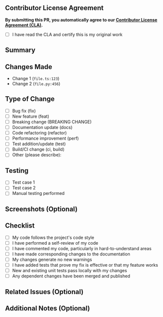 ## Contributor License Agreement

**By submitting this PR, you automatically agree to our [Contributor License Agreement (CLA)](../CLA.md).**

- [ ] I have read the CLA and certify this is my original work

## Summary

<!-- 2-3 sentences: what changed and why -->

## Changes Made

<!-- List specific changes with file references -->
- Change 1 (`file.ts:123`)
- Change 2 (`file.py:456`)

## Type of Change

<!-- Check relevant boxes -->
- [ ] Bug fix (fix)
- [ ] New feature (feat)
- [ ] Breaking change (BREAKING CHANGE)
- [ ] Documentation update (docs)
- [ ] Code refactoring (refactor)
- [ ] Performance improvement (perf)
- [ ] Test addition/update (test)
- [ ] Build/CI change (ci, build)
- [ ] Other (please describe):

## Testing

<!-- How did you test these changes? -->
- [ ] Test case 1
- [ ] Test case 2
- [ ] Manual testing performed

## Screenshots (Optional)

<!-- If applicable, add screenshots to demonstrate changes -->

## Checklist

- [ ] My code follows the project's code style
- [ ] I have performed a self-review of my code
- [ ] I have commented my code, particularly in hard-to-understand areas
- [ ] I have made corresponding changes to the documentation
- [ ] My changes generate no new warnings
- [ ] I have added tests that prove my fix is effective or that my feature works
- [ ] New and existing unit tests pass locally with my changes
- [ ] Any dependent changes have been merged and published

## Related Issues (Optional)

<!-- Link related issues: Closes #123 -->

## Additional Notes (Optional)

<!-- Any additional information for reviewers -->

